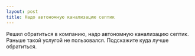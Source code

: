 ```yaml
---
layout: post 
title: Надо автономную канализацию септик 
--- 
```

Решил обратиться в компанию, надо автономную канализацию септик. Раньше такой услугой не пользовался. Подскажите куда лучше обратиться.